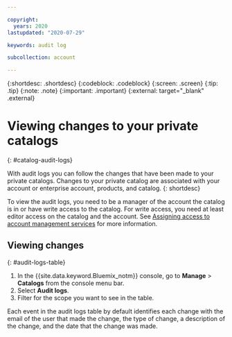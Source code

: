 ```yaml
---

copyright:
  years: 2020
lastupdated: "2020-07-29"

keywords: audit log

subcollection: account

---
```


{:shortdesc: .shortdesc}
{:codeblock: .codeblock}
{:screen: .screen}
{:tip: .tip}
{:note: .note}
{:important: .important}
{:external: target="_blank" .external}

# Viewing changes to your private catalogs
{: #catalog-audit-logs}

With audit logs you can follow the changes that have been made to your private catalogs. Changes to your private catalog are associated with your account or enterprise account, products, and catalog. 
{: shortdesc} 

To view the audit logs, you need to be a manager of the account the catalog is in or have write access to the catalog. For write access, you need at least editor access on the catalog and the account. See [Assigning access to account management services](/docs/account?topic=account-account-services) for more information.


## Viewing changes
{: #audit-logs-table}

1. In the {{site.data.keyword.Bluemix_notm}} console, go to **Manage** > **Catalogs** from the console menu bar.
2. Select **Audit logs**. 
3. Filter for the scope you want to see in the table. 

Each event in the audit logs table by default identifies each change with the email of the user that made the change, the type of change, a description of the change, and the date that the change was made.

